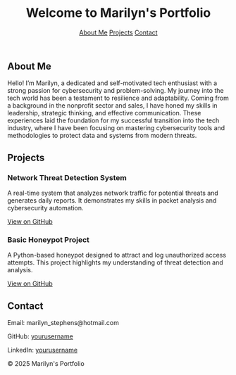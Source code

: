 <!DOCTYPE html>
<html lang="en">
<head>
  <meta charset="UTF-8">
  <meta name="viewport" content="width=device-width, initial-scale=1.0">
  <title>Marilyn's Portfolio</title>
  <link rel="stylesheet" href="style.css">
</head>
<body>
  <header>
    <h1>Welcome to Marilyn's Portfolio</h1>
    <nav>
      <a href="#about">About Me</a>
      <a href="#projects">Projects</a>
      <a href="#contact">Contact</a>
    </nav>
  </header>

  <section id="about">
    <h2>About Me</h2>
    <p>Hello! I’m Marilyn, a dedicated and self-motivated tech enthusiast with a strong passion for cybersecurity and problem-solving. My journey into the tech world has been a testament to resilience and adaptability. Coming from a background in the nonprofit sector and sales, I have honed my skills in leadership, strategic thinking, and effective communication. These experiences laid the foundation for my successful transition into the tech industry, where I have been focusing on mastering cybersecurity tools and methodologies to protect data and systems from modern threats.</p>

   
  </section>

  <section id="projects">
    <h2>Projects</h2>
    <div class="project">
      <h3>Network Threat Detection System</h3>
      <p>A real-time system that analyzes network traffic for potential threats and generates daily reports. It demonstrates my skills in packet analysis and cybersecurity automation.</p>
      <a href="https://github.com/Marilyn2015/NTDS">View on GitHub</a>
    </div>
    <div class="project">
      <h3>Basic Honeypot Project</h3>
      <p>A Python-based honeypot designed to attract and log unauthorized access attempts. This project highlights my understanding of threat detection and analysis.</p>
      <a href="https://github.com/Marilyn2015/honeypot-">View on GitHub</a>
    </div>
    
  </section>

  <section id="contact">
    <h2>Contact</h2>
    <p>Email: marilyn_stephens@hotmail.com</p>
    <p>GitHub: <a href="https://github.com/Marilyn2015">yourusername</a></p>
    <p>LinkedIn: <a href="https://www.linkedin.com/in/marilynstephens">yourusername</a></p>
  </section>

  <footer>
    <p>&copy; 2025 Marilyn's Portfolio</p>
  </footer>
</body>
</html>

